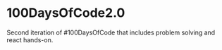 # 100DaysOfCode2.0
Second iteration of #100DaysOfCode that includes problem solving and react hands-on.

